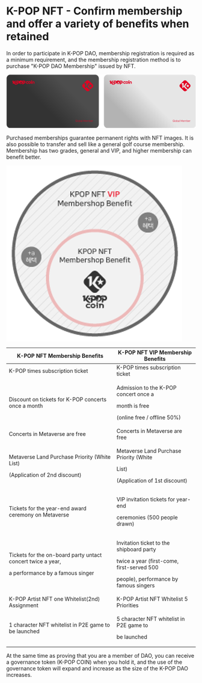 # K-POP NFT - Confirm membership and offer a variety of benefits when retained

&#x20;In order to participate in K-POP DAO, membership registration is required as a minimum requirement, and the membership registration method is to purchase "K-POP DAO Membership" issued by NFT.



![Image (Example)](<../../../../../.gitbook/assets/image (10).png>)



&#x20;Purchased memberships guarantee permanent rights with NFT images. It is also possible to transfer and sell like a general golf course membership. Membership has two grades, general and VIP, and higher membership can benefit better.



![](<../../../../../.gitbook/assets/image (2).png>)



| K-POP NFT Membership Benefits                                                                             | K-POP NFT VIP Membership Benefits                                                                                                                        |
| --------------------------------------------------------------------------------------------------------- | -------------------------------------------------------------------------------------------------------------------------------------------------------- |
| K-POP times subscription ticket                                                                           |       K-POP times subscription ticket                                                                                                                    |
| Discount on tickets for K-POP concerts once a month                                                       | <p>      Admission to the K-POP concert once a</p><p>      month is free</p><p>      (online free / offline 50%)</p>                                     |
| Concerts in Metaverse are free                                                                            |      Concerts in Metaverse are free                                                                                                                      |
| <p>Metaverse Land Purchase Priority (White List)</p><p>(Application of 2nd discount)</p>                  | <p>     Metaverse Land Purchase Priority (White </p><p>     List)</p><p>    (Application of 1st discount)</p>                                            |
| Tickets for the year-end award ceremony on Metaverse                                                      | <p>    VIP invitation tickets for year-end </p><p>    ceremonies (500 people drawn)</p>                                                                  |
| <p>Tickets for the on-board party untact concert twice a year,</p><p>a performance by a famous singer</p> | <p>   Invitation ticket to the shipboard party </p><p>   twice a year (first-come, first-served 500 </p><p>   people), performance by famous singers</p> |
| K-POP Artist NFT one Whitelist(2nd) Assignment                                                            |    K-POP Artist NFT Whitelist 5 Priorities                                                                                                               |
| 1 character NFT whitelist in P2E game to be launched                                                      | <p>   5 character NFT whitelist in P2E game to </p><p>   be launched</p>                                                                                 |



&#x20;At the same time as proving that you are a member of DAO, you can receive a governance token (K-POP COIN) when you hold it, and the use of the governance token will expand and increase as the size of the K-POP DAO increases.
